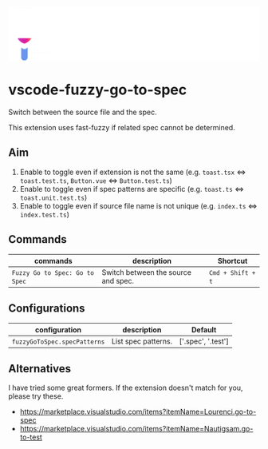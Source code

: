 ![logo](./assets/header.png)

# vscode-fuzzy-go-to-spec

Switch between the source file and the spec.

This extension uses fast-fuzzy if related spec cannot be determined.

## Aim

1. Enable to toggle even if extension is not the same (e.g. `toast.tsx` <=> `toast.test.ts`, `Button.vue` <=> `Button.test.ts`)
2. Enable to toggle even if spec patterns are specific (e.g. `toast.ts` <=> `toast.unit.test.ts`)
3. Enable to toggle even if source file name is not unique (e.g. `index.ts` <=> `index.test.ts`)

## Commands

| commands                       | description                         | Shortcut          |
| ------------------------------ | ----------------------------------- | ----------------- |
| `Fuzzy Go to Spec: Go to Spec` | Switch between the source and spec. | `Cmd + Shift + t` |

## Configurations

| configuration                | description         | Default            |
| ---------------------------- | ------------------- | ------------------ |
| `fuzzyGoToSpec.specPatterns` | List spec patterns. | ['.spec', '.test'] |

## Alternatives

I have tried some great formers.
If the extension doesn't match for you, please try these.

- https://marketplace.visualstudio.com/items?itemName=Lourenci.go-to-spec
- https://marketplace.visualstudio.com/items?itemName=Nautigsam.go-to-test
